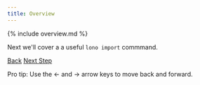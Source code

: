 ```yaml
---
title: Overview
---
```


{% include overview.md %}

Next we'll cover a a useful `lono import` commmand.

<a id="prev" class="btn btn-basic" href="{% link quick-start.md %}">Back</a>
<a id="next" class="btn btn-primary" href="{% link import-templates.md %}">Next Step</a>
<p class="keyboard-tip">Pro tip: Use the <- and -> arrow keys to move back and forward.</p>

